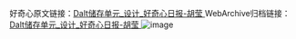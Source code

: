 好奇心原文链接：[Dalt储存单元_设计_好奇心日报-胡莹 ](https://www.qdaily.com/articles/11400.html)
WebArchive归档链接：[Dalt储存单元_设计_好奇心日报-胡莹 ](http://web.archive.org/web/20190623164503/https://www.qdaily.com/articles/11400.html)
![image](http://ww3.sinaimg.cn/large/007d5XDply1g3wgv0f50ij30u0526h2a)